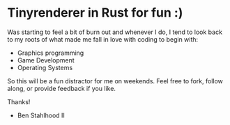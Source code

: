 # Tinyrenderer in Rust for fun :)

Was starting to feel a bit of burn out and whenever I do, I tend to look
back to my roots of what made me fall in love with coding to begin with:

* Graphics programming
* Game Development
* Operating Systems

So this will be a fun distractor for me on weekends. Feel free to fork, follow
along, or provide feedback if you like.


Thanks!

- Ben Stahlhood II
